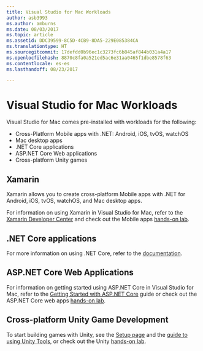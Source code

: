 ```yaml
---
title: Visual Studio for Mac Workloads
author: asb3993
ms.author: amburns
ms.date: 08/03/2017
ms.topic: article
ms.assetid: DDC39599-8C5D-4CB9-8DA5-229E085384CA
ms.translationtype: HT
ms.sourcegitcommit: 17defdd0b96ec1c3273fc6b845af844b031a4a17
ms.openlocfilehash: 8870c8fa0a521ed5ac6e31aa0465f1dbe8578f63
ms.contentlocale: es-es
ms.lasthandoff: 08/23/2017

---
```


# <a name="visual-studio-for-mac-workloads"></a>Visual Studio for Mac Workloads

Visual Studio for Mac comes pre-installed with workloads for the following:

* Cross-Platform Mobile apps with .NET: Android, iOS, tvOS, watchOS
* Mac desktop apps
* .NET Core applications
* ASP.NET Core Web applications
* Cross-platform Unity games

## <a name="xamarin"></a>Xamarin

Xamarin allows you to create cross-platform Mobile apps with .NET for Android, iOS, tvOS, watchOS, and Mac desktop apps.

For information on using Xamarin in Visual Studio for Mac, refer to the [Xamarin Developer Center](https://developer.xamarin.com/) and check out the Mobile apps [hands-on lab](https://github.com/Microsoft/vs4mac-labs/tree/master/Mobile/Getting-Started).

## <a name="net-core-applications"></a>.NET Core applications

For more information on using .NET Core, refer to the [documentation](https://docs.microsoft.com/en-us/dotnet/core/).

## <a name="aspnet-core-web-applications"></a>ASP.NET Core Web Applications

For information on getting started using ASP.NET Core in Visual Studio for Mac, refer to the [Getting Started with ASP.NET Core](~/asp-net-core.md) guide or check out the ASP.NET Core web apps [hands-on lab](https://github.com/Microsoft/vs4mac-labs/tree/master/Web/Getting-Started).

## <a name="cross-platform-unity-game-development"></a>Cross-platform Unity Game Development

To start building games with Unity, see the [Setup page](~/setup-vsmac-tools-unity.md) and the [guide to using Unity Tools](~/using-vsmac-tools-unity.md), or check out the Unity [hands-on lab](https://github.com/Microsoft/vs4mac-labs/tree/master/Unity/Getting-Started).

